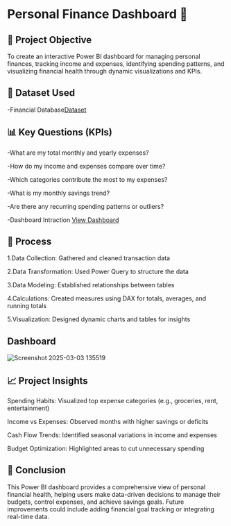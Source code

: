 # Personal Finance Dashboard 💸

## 📌 Project Objective

To create an interactive Power BI dashboard for managing personal finances, tracking income and expenses, identifying spending patterns, and visualizing financial health through dynamic visualizations and KPIs.

## 📂 Dataset Used

-Financial Database<a href="https://github.com/life-of-abin/Data-Analyst-Dashboard/blob/main/Finance%20Database.xlsx">Dataset</a>

## 📊 Key Questions (KPIs)

-What are my total monthly and yearly expenses?

-How do my income and expenses compare over time?

-Which categories contribute the most to my expenses?

-What is my monthly savings trend?

-Are there any recurring spending patterns or outliers?

-Dashboard Intraction <a href="https://github.com/life-of-abin/Data-Analyst-Dashboard/blob/main/Personal%20Finance%20Dashboard.pbix">View Dashboard</a>

## 🔧 Process

1.Data Collection: Gathered and cleaned transaction data

2.Data Transformation: Used Power Query to structure the data

3.Data Modeling: Established relationships between tables

4.Calculations: Created measures using DAX for totals, averages, and running totals

5.Visualization: Designed dynamic charts and tables for insights

## Dashboard

![Screenshot 2025-03-03 135519](https://github.com/user-attachments/assets/3fe5c729-c834-44d9-bcb0-80e88a3a3c79)


## 📈 Project Insights

Spending Habits: Visualized top expense categories (e.g., groceries, rent, entertainment)

Income vs Expenses: Observed months with higher savings or deficits

Cash Flow Trends: Identified seasonal variations in income and expenses

Budget Optimization: Highlighted areas to cut unnecessary spending

## 🏁 Conclusion

This Power BI dashboard provides a comprehensive view of personal financial health, helping users make data-driven decisions to manage their budgets, control expenses, and achieve savings goals. Future improvements could include adding financial goal tracking or integrating real-time data.
